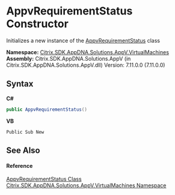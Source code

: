 # AppvRequirementStatus Constructor 
 

Initializes a new instance of the <a href="7c7bebdc-1a00-1a93-bce6-93b238572393">AppvRequirementStatus</a> class

**Namespace:**&nbsp;[Citrix.SDK.AppDNA.Solutions.AppV.VirtualMachines](8e922e14-e318-4969-a8ff-48cbad35adbf.md)<br />**Assembly:**&nbsp;Citrix.SDK.AppDNA.Solutions.AppV (in Citrix.SDK.AppDNA.Solutions.AppV.dll) Version: 7.11.0.0 (7.11.0.0)

## Syntax

**C#**
```csharp
public AppvRequirementStatus()
```

**VB**
```vbnet
Public Sub New
```


## See Also


#### Reference
<a href="7c7bebdc-1a00-1a93-bce6-93b238572393">AppvRequirementStatus Class</a><br /><a href="8e922e14-e318-4969-a8ff-48cbad35adbf">Citrix.SDK.AppDNA.Solutions.AppV.VirtualMachines Namespace</a><br />